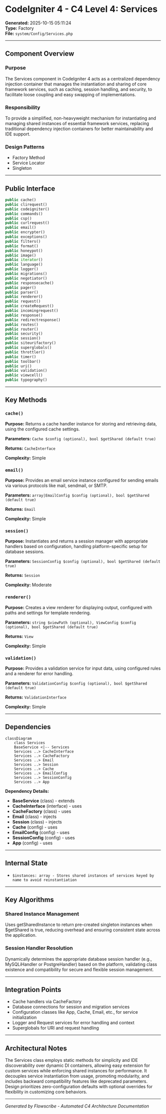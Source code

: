 # CodeIgniter 4 - C4 Level 4: Services

**Generated:** 2025-10-15 05:11:24  
**Type:** Factory  
**File:** `system/Config/Services.php`

---

## Component Overview

### Purpose
The Services component in CodeIgniter 4 acts as a centralized dependency injection container that manages the instantiation and sharing of core framework services, such as caching, session handling, and security, to facilitate loose coupling and easy swapping of implementations.

### Responsibility
To provide a simplified, non-heavyweight mechanism for instantiating and managing shared instances of essential framework services, replacing traditional dependency injection containers for better maintainability and IDE support.

### Design Patterns
- Factory Method
- Service Locator
- Singleton

---

## Public Interface

```php
public cache()
public clirequest()
public codeigniter()
public commands()
public csp()
public curlrequest()
public email()
public encrypter()
public exceptions()
public filters()
public format()
public honeypot()
public image()
public iterator()
public language()
public logger()
public migrations()
public negotiator()
public responsecache()
public pager()
public parser()
public renderer()
public request()
public createRequest()
public incomingrequest()
public response()
public redirectresponse()
public routes()
public router()
public security()
public session()
public siteurifactory()
public superglobals()
public throttler()
public timer()
public toolbar()
public uri()
public validation()
public viewcell()
public typography()
```

---

## Key Methods

### `cache()`

**Purpose:** Returns a cache handler instance for storing and retrieving data, using the configured cache settings.

**Parameters:** `Cache $config (optional), bool $getShared (default true)`

**Returns:** `CacheInterface`

**Complexity:** Simple

### `email()`

**Purpose:** Provides an email service instance configured for sending emails via various protocols like mail, sendmail, or SMTP.

**Parameters:** `array|EmailConfig $config (optional), bool $getShared (default true)`

**Returns:** `Email`

**Complexity:** Simple

### `session()`

**Purpose:** Instantiates and returns a session manager with appropriate handlers based on configuration, handling platform-specific setup for database sessions.

**Parameters:** `SessionConfig $config (optional), bool $getShared (default true)`

**Returns:** `Session`

**Complexity:** Moderate

### `renderer()`

**Purpose:** Creates a view renderer for displaying output, configured with paths and settings for template rendering.

**Parameters:** `string $viewPath (optional), ViewConfig $config (optional), bool $getShared (default true)`

**Returns:** `View`

**Complexity:** Simple

### `validation()`

**Purpose:** Provides a validation service for input data, using configured rules and a renderer for error handling.

**Parameters:** `ValidationConfig $config (optional), bool $getShared (default true)`

**Returns:** `ValidationInterface`

**Complexity:** Simple

---

## Dependencies

```mermaid
classDiagram
    class Services
    BaseService <|-- Services
    Services ..> CacheInterface
    Services ..> CacheFactory
    Services ..> Email
    Services ..> Session
    Services ..> Cache
    Services ..> EmailConfig
    Services ..> SessionConfig
    Services ..> App
```

**Dependency Details:**

- **BaseService** (class) - extends
- **CacheInterface** (interface) - uses
- **CacheFactory** (class) - uses
- **Email** (class) - injects
- **Session** (class) - injects
- **Cache** (config) - uses
- **EmailConfig** (config) - uses
- **SessionConfig** (config) - uses
- **App** (config) - uses

---

## Internal State

- `$instances: array - Stores shared instances of services keyed by name to avoid reinstantiation`

---

## Key Algorithms

### Shared Instance Management

Uses getSharedInstance to return pre-created singleton instances when $getShared is true, reducing overhead and ensuring consistent state across the application.

### Session Handler Resolution

Dynamically determines the appropriate database session handler (e.g., MySQLiHandler or PostgreHandler) based on the platform, validating class existence and compatibility for secure and flexible session management.


---

## Integration Points

- Cache handlers via CacheFactory
- Database connections for session and migration services
- Configuration classes like App, Cache, Email, etc., for service initialization
- Logger and Request services for error handling and context
- Superglobals for URI and request handling

---

## Architectural Notes

The Services class employs static methods for simplicity and IDE discoverability over dynamic DI containers, allowing easy extension for custom services while enforcing shared instances for performance. It decouples service instantiation from usage, promoting modularity, and includes backward compatibility features like deprecated parameters. Design prioritizes zero-configuration defaults with optional overrides for flexibility in customizing core behaviors.

---

*Generated by Flowscribe - Automated C4 Architecture Documentation*
